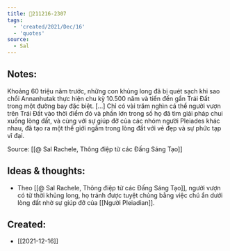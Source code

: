 ```yaml
---
title: 💬211216-2307
tags:
  - 'created/2021/Dec/16'
  - 'quotes'
source:
  - Sal
---
```


## Notes:
Khoảng 60 triệu năm trước, những con khủng long đã bị quét sạch khi sao chổi Annanhutak thực hiện chu kỳ 10.500 năm và tiến đến gần Trái Đất trong một đường bay đặc biệt. [...] Chỉ có vài trăm nghìn cá thể người vượn trên Trái Đất vào thời điểm đó và phần lớn trong số họ đã tìm giải pháp chui xuống lòng đất, và cùng với sự giúp đỡ của các nhóm người Pleiades khác nhau, đã tạo ra một thế giới ngầm trong lòng đất với vẻ đẹp và sự phức tạp vĩ đại.

Source: [[@ Sal Rachele, Thông điệp từ các Đấng Sáng Tạo]]

## Ideas & thoughts:
- Theo [[@ Sal Rachele, Thông điệp từ các Đấng Sáng Tạo]], người vượn có từ thời khủng long, họ tránh được tuyệt chủng bằng việc chú ẩn dưới lòng đất nhờ sự giúp đỡ của [[Người Pleiadian]].
## Created:
- [[2021-12-16]]
